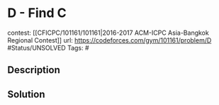 # D - Find C

contest: [[CFICPC/101161/101161|2016-2017 ACM-ICPC Asia-Bangkok Regional Contest]]
url: https://codeforces.com/gym/101161/problem/D
#Status/UNSOLVED
Tags: #

## Description

## Solution

